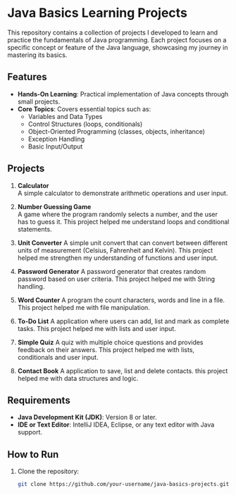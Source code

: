 # Java Basics Learning Projects

This repository contains a collection of projects I developed to learn and practice the fundamentals of Java programming. Each project focuses on a specific concept or feature of the Java language, showcasing my journey in mastering its basics.

## Features

- **Hands-On Learning**: Practical implementation of Java concepts through small projects.
- **Core Topics**: Covers essential topics such as:
  - Variables and Data Types
  - Control Structures (loops, conditionals)
  - Object-Oriented Programming (classes, objects, inheritance)
  - Exception Handling
  - Basic Input/Output

## Projects
   
1. **Calculator**  
   A simple calculator to demonstrate arithmetic operations and user input.

2. **Number Guessing Game**  
  A game where the program randomly selects a number, and the user has
  to guess it. This project helped me understand loops and conditional statements.

3. **Unit Converter**
  A simple unit convert that can convert between different units of measurement (Celsius, Fahrenheit and Kelvin).
  This project helped me strengthen my understanding of functions and user input.

4. **Password Generator**
   A password generator that creates random password based on user criteria. This project helped me with String handling.

5. **Word Counter**
   A program the count characters, words and line in a file. This project helped me with file manipulation.

6. **To-Do List**
   A application where users can add, list and mark as complete tasks. This project helped me with lists and user input.

7. **Simple Quiz**
   A quiz with multiple choice questions and provides feedback on their answers. This project helped me with lists, conditionals and user input.

8. **Contact Book**
   A application to save, list and delete contacts. this project helped me with data structures and logic.

## Requirements

- **Java Development Kit (JDK)**: Version 8 or later.
- **IDE or Text Editor**: IntelliJ IDEA, Eclipse, or any text editor with Java support.

## How to Run

1. Clone the repository:  
   ```bash
   git clone https://github.com/your-username/java-basics-projects.git
